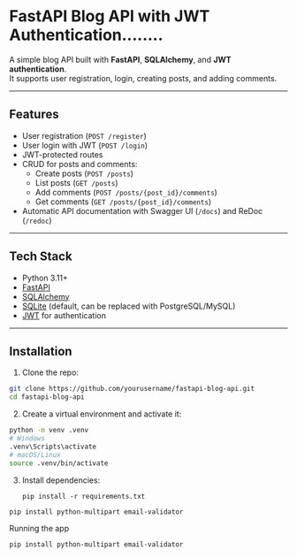 # FastAPI Blog API with JWT Authentication........

A simple blog API built with **FastAPI**, **SQLAlchemy**, and **JWT authentication**.  
It supports user registration, login, creating posts, and adding comments.  

---

## Features

- User registration (`POST /register`)  
- User login with JWT (`POST /login`)  
- JWT-protected routes  
- CRUD for posts and comments:
  - Create posts (`POST /posts`)
  - List posts (`GET /posts`)
  - Add comments (`POST /posts/{post_id}/comments`)
  - Get comments (`GET /posts/{post_id}/comments`)  
- Automatic API documentation with Swagger UI (`/docs`) and ReDoc (`/redoc`)  

---

## Tech Stack

- Python 3.11+  
- [FastAPI](https://fastapi.tiangolo.com/)  
- [SQLAlchemy](https://www.sqlalchemy.org/)  
- [SQLite](https://www.sqlite.org/) (default, can be replaced with PostgreSQL/MySQL)  
- [JWT](https://jwt.io/) for authentication  

---

## Installation

1. Clone the repo:

```bash
git clone https://github.com/yourusername/fastapi-blog-api.git
cd fastapi-blog-api
```
2. Create a virtual environment and activate it:
```bash
python -m venv .venv
# Windows
.venv\Scripts\activate
# macOS/Linux
source .venv/bin/activate
```

3. Install dependencies:
   ```
   pip install -r requirements.txt
```
pip install python-multipart email-validator
```

Running the app
```
pip install python-multipart email-validator
```
